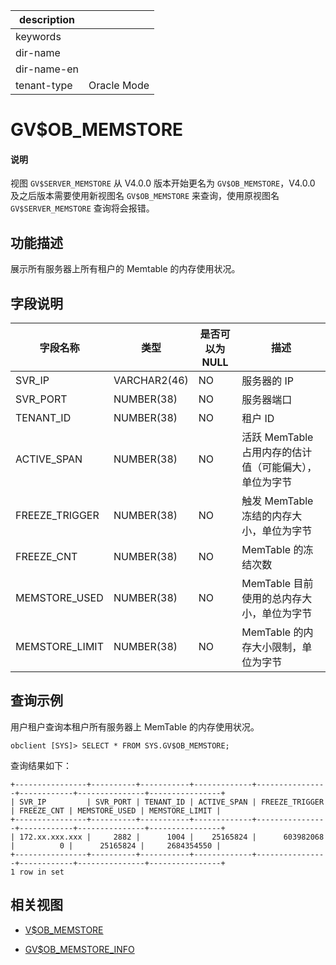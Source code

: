 |description||
|---|---|
|keywords||
|dir-name||
|dir-name-en||
|tenant-type|Oracle Mode|

# GV$OB_MEMSTORE

<main id="notice" type='explain'>
<h4>说明</h4>
<p>视图 <code>GV$SERVER_MEMSTORE</code> 从 V4.0.0 版本开始更名为 <code>GV$OB_MEMSTORE</code>，V4.0.0 及之后版本需要使用新视图名 <code>GV$OB_MEMSTORE</code> 来查询，使用原视图名 <code>GV$SERVER_MEMSTORE</code> 查询将会报错。</p>
</main>

## 功能描述

展示所有服务器上所有租户的 Memtable 的内存使用状况。

## 字段说明

|    **字段名称**    |    **类型**    | **是否可以为 NULL** |              **描述**              |
|----------------|--------------|----------------|----------------------------------|
| SVR_IP         | VARCHAR2(46) | NO             | 服务器的 IP                          |
| SVR_PORT       | NUMBER(38)   | NO             | 服务器端口                            |
| TENANT_ID      | NUMBER(38)   | NO             | 租户 ID                            |
| ACTIVE_SPAN    | NUMBER(38)   | NO             | 活跃 MemTable 占用内存的估计值（可能偏大），单位为字节 |
| FREEZE_TRIGGER | NUMBER(38)   | NO             | 触发 MemTable 冻结的内存大小，单位为字节        |
| FREEZE_CNT     | NUMBER(38)   | NO             | MemTable 的冻结次数                   |
| MEMSTORE_USED  | NUMBER(38)   | NO             | MemTable 目前使用的总内存大小，单位为字节        |
| MEMSTORE_LIMIT | NUMBER(38)   | NO             | MemTable 的内存大小限制，单位为字节           |

## 查询示例

用户租户查询本租户所有服务器上 MemTable 的内存使用状况。

```shell
obclient [SYS]> SELECT * FROM SYS.GV$OB_MEMSTORE;
```

查询结果如下：

```shell
+----------------+----------+-----------+-------------+----------------+------------+---------------+----------------+
| SVR_IP         | SVR_PORT | TENANT_ID | ACTIVE_SPAN | FREEZE_TRIGGER | FREEZE_CNT | MEMSTORE_USED | MEMSTORE_LIMIT |
+----------------+----------+-----------+-------------+----------------+------------+---------------+----------------+
| 172.xx.xxx.xxx |     2882 |      1004 |    25165824 |      603982068 |          0 |      25165824 |     2684354550 |
+----------------+----------+-----------+-------------+----------------+------------+---------------+----------------+
1 row in set
```

## 相关视图

* [V$OB_MEMSTORE](5400.v-memstore-of-oracle-mode.md)

* [GV$OB_MEMSTORE_INFO](8400.gv-ob_memstore_info-of-oracle-mode.md)
